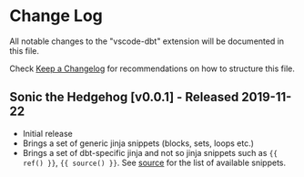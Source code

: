 # Change Log

All notable changes to the "vscode-dbt" extension will be documented in this file.

Check [Keep a Changelog](http://keepachangelog.com/) for recommendations on how to structure this file.

## Sonic the Hedgehog [v0.0.1] - Released 2019-11-22

- Initial release
- Brings a set of generic jinja snippets (blocks, sets, loops etc.)
- Brings a set of dbt-specific jinja and not so jinja snippets such as `{{ ref() }}`, `{{ source() }}`. See [source](./snippets/snippets.json) for the list of available snippets.
